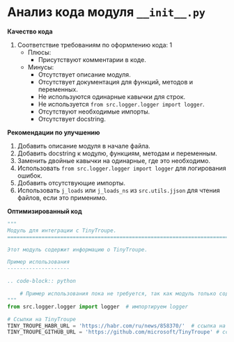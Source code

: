# Анализ кода модуля `__init__.py`

**Качество кода**

1.  Соответствие требованиям по оформлению кода: 1
    *   Плюсы:
        *   Присутствуют комментарии в коде.
    *   Минусы:
        *   Отсутствует описание модуля.
        *   Отсутствует документация для функций, методов и переменных.
        *   Не используются одинарные кавычки для строк.
        *   Не используется `from src.logger.logger import logger`.
        *   Отсутствуют необходимые импорты.
        *   Отсутствует docstring.

**Рекомендации по улучшению**

1.  Добавить описание модуля в начале файла.
2.  Добавить docstring к модулю, функциям, методам и переменным.
3.  Заменить двойные кавычки на одинарные, где это необходимо.
4.  Использовать `from src.logger.logger import logger` для логирования ошибок.
5.  Добавить отсутствующие импорты.
6.  Использовать `j_loads` или `j_loads_ns` из `src.utils.jjson` для чтения файлов, если это применимо.

**Оптимизированный код**

```python
"""
Модуль для интеграции с TinyTroupe.
=========================================================================================

Этот модуль содержит информацию о TinyTroupe.

Пример использования
--------------------

.. code-block:: python

    # Пример использования пока не требуется, так как модуль только содержит информацию о TinyTroupe.
"""
from src.logger.logger import logger  # импортируем logger

# Ссылки на TinyTroupe
TINY_TROUPE_HABR_URL = 'https://habr.com/ru/news/858370/'  # ссылка на статью на habr
TINY_TROUPE_GITHUB_URL = 'https://github.com/microsoft/TinyTroupe' # ссылка на репозиторий на github


```
